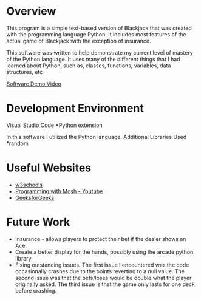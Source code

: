 # Overview

This program is a simple text-based version of Blackjack that was created with the programming language Python. 
It includes most features of the actual game of Blackjack with the exception of insurance.

This software was written to help demonstrate my current level of mastery of the Python language.
It uses many of the different things that I had learned about Python, such as, classes, functions, variables, data structures, etc

[Software Demo Video](https://vimeo.com/669059007/ed996e8731)

# Development Environment

Visual Studio Code
*Python extension

In this software I utilized the Python language.
Additional Libraries Used
*random

# Useful Websites

* [w3schools](https://www.w3schools.com/python/)
* [Programming with Mosh - Youtube](https://www.youtube.com/watch?v=_uQrJ0TkZlc&ab_channel=ProgrammingwithMosh)
* [GeeksforGeeks](https://www.geeksforgeeks.org/python-programming-language/?ref=shm)

# Future Work

* Insurance - allows players to protect their bet if the dealer shows an Ace.
* Create a better display for the hands, possibly using the arcade python library.
* Fixing outstanding issues. The first issue I encountered was the code occasionally crashes due to the points reverting to a null value. The second issue was that the bets/loses would be double what the player originally asked. The third issue is that the game only lasts for one deck before crashing.
